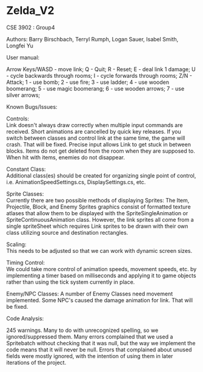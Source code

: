 # Zelda_V2

CSE 3902 : Group4

Authors: Barry Birschbach, Terryl Rumph, Logan Sauer, Isabel Smith, Longfei Yu

User manual:

Arrow Keys/WASD - move link;
Q - Quit;
R - Reset;
E - deal link 1 damage;
U - cycle backwards through rooms;
I - cycle forwards through rooms;
Z/N - Attack;
1 - use bomb;
2 - use fire;
3 - use ladder;
4 - use wooden boomerang;
5 - use magic boomerang;
6 - use wooden arrows;
7 - use silver arrows;

Known Bugs/Issues:

Controls:  
Link doesn't always draw correctly when multiple input commands are received. Short animations are cancelled by quick key releases. 
If you switch between classes and control link at the same time, the game will crash. That will be fixed. 
Precise input allows Link to get stuck in between blocks.
Items do not get deleted from the room when they are supposed to.
When hit with items, enemies do not disappear.


Constant Class:  
Additional class(es) should be created for organizing single point of control, i.e. AnimationSpeedSettings.cs, DisplaySettings.cs, etc.

Sprite Classes:  
Currently there are two possible methods of displaying Sprites:  The Item, Projectile, Block, and Enemy Sprites graphics consist of formatted texture atlases that allow them to be displayed with the SpriteSingleAnimation or SpriteContinuousAnimation class.  However, the link sprites all come from a single spriteSheet which requires Link sprites to be drawn with their own class utilizing source and destination rectangles.

Scaling:  
This needs to be adjusted so that we can work with dynamic screen sizes.

Timing Control:  
We could take more control of animation speeds, movement speeds, etc.  by implementing a timer based on milliseconds and applying it to game objects rather than using the tick system currently in place.

Enemy/NPC Classes:
A number of Enemy Classes need movement implemented. Some NPC's caused the damage animation for link. That will be fixed.

Code Analysis:

245 warnings. Many to do with unrecognized spelling, so we ignored/suppressed them. Many errors complained that we used a Spritebatch without checking that it was null, but the way we implement the code means that it will never be null. Errors that complained about unused fields were mostly ignored, with the intention of using them in later iterations of the project.



